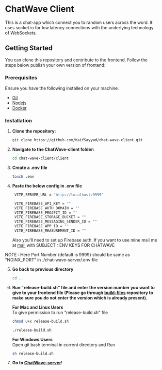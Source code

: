 # ChatWave Client
This is a chat-app which connect you to random users across the word. It uses socket.io for low latency connections with the underlying technology of WebSockets.

## Getting Started

You can clone this repository and contribute to the frontend. Follow the steps below publish your own version of frontend:

### Prerequisites

Ensure you have the following installed on your machine:
- [Git](https://git-scm.com/downloads)
- [Nodejs](https://nodejs.org/en/download/package-manager)
- [Docker](https://www.docker.com/products/docker-desktop)

### Installation

1. **Clone the repository:**

    ```sh
    git clone https://github.com/KaifSayyad/chat-wave-client.git
    ```

2. **Navigate to the ChatWave-client folder:**

    ```sh
    cd chat-wave-client/client
    ```

3. **Create a .env file**
   ```sh
   touch .env
   ```

4. **Paste the below config in .env file**

   ```sh
    VITE_SERVER_URL = "http://localhost:9999"

    VITE_FIREBASE_API_KEY = ""
    VITE_FIREBASE_AUTH_DOMAIN = ""
    VITE_FIREBASE_PROJECT_ID = ""
    VITE_FIREBASE_STORAGE_BUCKET = ""
    VITE_FIREBASE_MESSAGING_SENDER_ID = ""
    VITE_FIREBASE_APP_ID = ""
    VITE_FIREBASE_MEASUREMENT_ID = ""
    ```

    Also you'll need to set up Firebase auth. 
    If you want to use mine mail me at [mail](kaifalisayyad@gmail.com) with SUBJECT : ENV KEYS FOR CHATWAVE

NOTE : Here Port Number (default is 9999) should be same as "NGINX_PORT" in ./chat-wave-server/.env file

5. **Go back to previous directory**
    ```sh
    cd ..
    ```

6. **Run "release-build.sh" file and enter the version number you want to give to your frontend file (Please go through [build-files](https://github.com/KaifSayyad/chat-wave-client-build-files) repository to make sure you do not enter the version which is already present).**

    **For Mac and Linux Users** <br>
        To give permission to run "release-build.sh" file
    ```sh
    chmod u+x release-build.sh
    ```

    ```sh
    ./release-build.sh
    ```

   **For Windows Users** <br>
    Open git bash terminal in current directory and Run
    ```sh
    sh release-build.sh
    ```

7. **Go to [ChatWave-server](https://github.com/KaifSayyad/chat-wave-server)!**

